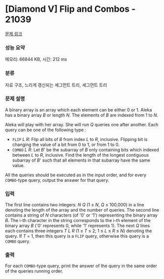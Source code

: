 # [Diamond V] Flip and Combos - 21039 

[문제 링크](https://www.acmicpc.net/problem/21039) 

### 성능 요약

메모리: 66844 KB, 시간: 212 ms

### 분류

자료 구조, 느리게 갱신되는 세그먼트 트리, 세그먼트 트리

### 문제 설명

<p>A binary array is an array which each element can be either 0 or 1. Aleka has a binary array <em>B</em> or length <em>N</em>. The elements of <em>B</em> are indexed from 1 to <em>N</em>.</p>

<p>Aleka will play with her array. She will run <em>Q</em> queries one after another. Each query can be one of the following type :</p>

<ul>
	<li><code>FLIP</code> <em>L</em> <em>R</em>: Flip all bits of <em>B</em> from index <em>L</em> to <em>R</em>, inclusive. Flipping bit is changing the value of a bit from 0 to 1, or from 1 to 0.</li>
	<li><code>COMBO</code> <em>L</em> <em>R</em>: Let <em>B</em>' be the subarray of <em>B</em> only containing bits which indexed between <em>L</em> to <em>R</em>, inclusive. Find the length of the longest contiguous subarray of <em>B</em>' such that all elements in that subarray have the same value.</li>
</ul>

<p>All the queries should be executed as in the input order, and for every <code>COMBO</code>-type query, output the answer for that query.</p>

### 입력 

 <p>The first line contains two integers: <em>N</em> <em>Q</em> (1 ≤ <em>N</em>, <em>Q</em> ≤ 100,000) in a line denoting the length of the array and the number of queries. The second line contains a string of <em>N</em> characters (of '0' or '1') representing the binary array <em>B</em>. The i-th character in the string corresponds to the i-th element of the binary array <em>B</em> ('0' represents 0, while '1' represents 1). The next <em>Q</em> lines each contains three integers <em>T</em> <em>L</em> <em>R</em> (1 ≤ <em>T</em> ≤ 2; 1 ≤ <em>L</em> ≤ <em>R</em> ≤ <em>N</em>) denoting the query. If <em>T</em> = 1, then this query is a <code>FLIP</code> query, otherwise this query is a <code>COMBO</code> query.</p>

### 출력 

 <p>For each <code>COMBO</code>-type query, print the answer of the query in the same order of the queries running order.</p>

